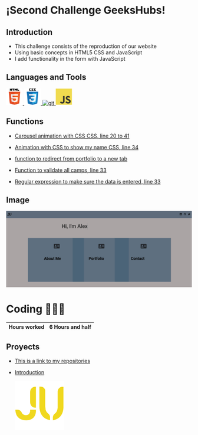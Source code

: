 # ¡Second Challenge GeeksHubs!

## Introduction
- This challenge consists of the reproduction of our website
- Using basic concepts in HTML5 CSS and JavaScript
- I add functionality in the form with JavaScript

## Languages and Tools
<a href="https://www.w3schools.com/html/default.asp" target="_blank"> <img src="https://raw.githubusercontent.com/devicons/devicon/master/icons/html5/html5-original-wordmark.svg" alt="html5" width="45" height="45"/> </a> <a href="https://www.w3schools.com/css/" target="_blank"> <img src="https://raw.githubusercontent.com/devicons/devicon/master/icons/css3/css3-original-wordmark.svg" alt="css3" width="45" height="45"/> </a> <a href="https://git-scm.com/" target="_blank"> <img src="https://www.vectorlogo.zone/logos/git-scm/git-scm-icon.svg" alt="git" width="45" height="45"/> </a> <a href="https://developer.mozilla.org/en-US/docs/Web/JavaScript" target="_blank"> <img src="https://raw.githubusercontent.com/devicons/devicon/master/icons/javascript/javascript-original.svg" alt="javascript" width="45" height="45"></a>

## Functions
- [Carousel animation with CSS CSS, line 20 to 41](css/portfolio.css)

- [Animation with CSS to show my name CSS, line 34](css/index.css)

- [function to redirect from portfolio to a new tab](js/main.js)

- [Function to validate all camps, line 33](js/form.js)

- [Regular expression to make sure the data is entered, line 33](js/form.js)

## Image

![captura](img/WebsiteMAP.jpg)

# Coding 👨🏽‍💻
| Hours worked | 6 Hours and half |
| -----------  | ---------------  |

## Proyects
- <a href="https://github.com/2020-JAUG">This is a link to my repositories</a>

- [Introduction](#introduction)


    ![GitHub Logo](img/faviconYellow.png)